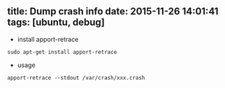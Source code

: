 title: Dump crash info
date: 2015-11-26 14:01:41
tags: [ubuntu, debug]
---

- install apport-retrace
```
sudo apt-get install apport-retrace
```
<!-- more -->
- usage
```
apport-retrace --stdout /var/crash/xxx.crash
```
